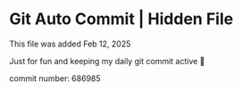 # Git Auto Commit | Hidden File

This file was added Feb 12, 2025

Just for fun and keeping my daily git commit active 🤪

commit number: 686985
